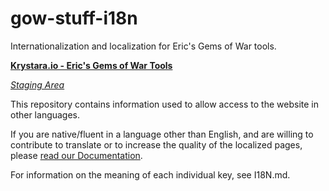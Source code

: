 # gow-stuff-i18n

Internationalization and localization for Eric's Gems of War tools.

**[Krystara.io - Eric's Gems of War Tools](https://www.krystara.io/)**

_[Staging Area](https://test.krystara.io/)_

This repository contains information used to allow access to the website in other languages.

If you are native/fluent in a language other than English, and are willing to contribute to translate or to increase the quality of the localized pages, please [read our Documentation](https://github.com/MasterEric/gow-stuff-i18n/wiki/Contributing).

For information on the meaning of each individual key, see I18N.md.
